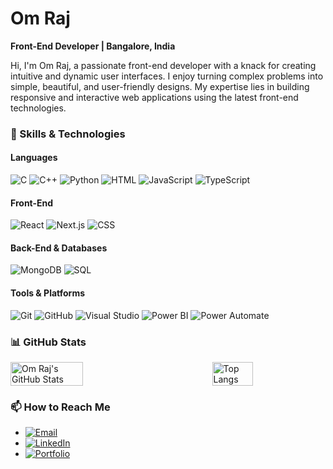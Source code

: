 # Om Raj

**Front-End Developer | Bangalore, India**

Hi, I'm Om Raj, a passionate front-end developer with a knack for creating intuitive and dynamic user interfaces. I enjoy turning complex problems into simple, beautiful, and user-friendly designs. My expertise lies in building responsive and interactive web applications using the latest front-end technologies.

### 🚀 Skills & Technologies

#### Languages
![C](https://img.shields.io/badge/C-00599C?style=for-the-badge&logo=c&logoColor=white)
![C++](https://img.shields.io/badge/C%2B%2B-00599C?style=for-the-badge&logo=c%2B%2B&logoColor=white)
![Python](https://img.shields.io/badge/Python-3776AB?style=for-the-badge&logo=python&logoColor=white)
![HTML](https://img.shields.io/badge/HTML5-E34F26?style=for-the-badge&logo=html5&logoColor=white)
![JavaScript](https://img.shields.io/badge/JavaScript-F7DF1E?style=for-the-badge&logo=javascript&logoColor=black)
![TypeScript](https://img.shields.io/badge/TypeScript-007ACC?style=for-the-badge&logo=typescript&logoColor=white)

#### Front-End
![React](https://img.shields.io/badge/React-61DAFB?style=for-the-badge&logo=react&logoColor=black)
![Next.js](https://img.shields.io/badge/Next.js-000000?style=for-the-badge&logo=nextdotjs&logoColor=white)
![CSS](https://img.shields.io/badge/CSS3-1572B6?style=for-the-badge&logo=css3&logoColor=white)

#### Back-End & Databases
![MongoDB](https://img.shields.io/badge/MongoDB-47A248?style=for-the-badge&logo=mongodb&logoColor=white)
![SQL](https://img.shields.io/badge/SQL-4479A1?style=for-the-badge&logo=sql&logoColor=white)

#### Tools & Platforms
![Git](https://img.shields.io/badge/Git-F05032?style=for-the-badge&logo=git&logoColor=white)
![GitHub](https://img.shields.io/badge/GitHub-181717?style=for-the-badge&logo=github&logoColor=white)
![Visual Studio](https://img.shields.io/badge/Visual_Studio-5C2D91?style=for-the-badge&logo=visual%20studio&logoColor=white)
![Power BI](https://img.shields.io/badge/Power%20BI-F2C811?style=for-the-badge&logo=power%20bi&logoColor=black)
![Power Automate](https://img.shields.io/badge/Microsoft%20Power%20Automate-0066FF?style=for-the-badge&logo=microsoft%20power%20automate&logoColor=white)

### 📊 GitHub Stats

<div style="display: flex; justify-content: space-between;">
  <img src="https://github-readme-stats.vercel.app/api?username=Or-10&show_icons=true&theme=radical" alt="Om Raj's GitHub Stats" style="width: 48%;" />
  <img src="https://github-readme-stats.vercel.app/api/top-langs/?username=Or-10&layout=compact&theme=radical" alt="Top Langs" style="width: 36%;" />
</div>

### 📫 How to Reach Me

- [![Email](https://img.shields.io/badge/Email-D14836?style=for-the-badge&logo=gmail&logoColor=white)](mailto:omraj132002@gmail.com)
- [![LinkedIn](https://img.shields.io/badge/LinkedIn-0077B5?style=for-the-badge&logo=linkedin&logoColor=white)](https://www.linkedin.com/in/om-raj)
- [![Portfolio](https://img.shields.io/badge/Portfolio-000000?style=for-the-badge&logo=netlify&logoColor=white)](https://or10.netlify.app)

